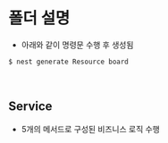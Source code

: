 # 폴더 설명

- 아래와 같이 명령문 수행 후 생성됨

```shell
$ nest generate Resource board
```

<br/>

## Service 

- 5개의 메서드로 구성된 비즈니스 로직 수행